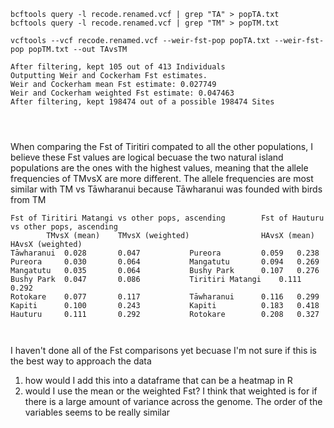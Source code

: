 ```
bcftools query -l recode.renamed.vcf | grep "TA" > popTA.txt
bcftools query -l recode.renamed.vcf | grep "TM" > popTM.txt

vcftools --vcf recode.renamed.vcf --weir-fst-pop popTA.txt --weir-fst-pop popTM.txt --out TAvsTM

After filtering, kept 105 out of 413 Individuals
Outputting Weir and Cockerham Fst estimates.
Weir and Cockerham mean Fst estimate: 0.027749
Weir and Cockerham weighted Fst estimate: 0.047463
After filtering, kept 198474 out of a possible 198474 Sites




```
When comparing the Fst of Tiritiri compated to all the other populations, I believe these Fst values are logical becuase the two natural island populations are the ones with the highest values, meaning that the allele frequencies of TMvsX are more different. The allele frequencies are most similar with TM vs Tāwharanui because Tāwharanui was founded with birds from TM
```
Fst of Tiritiri Matangi vs other pops, ascending		Fst of Hauturu vs other pops, ascending		
		TMvsX (mean)	TMvsX (weighted)				HAvsX (mean)	HAvsX (weighted)
Tāwharanui 	0.028		0.047			Pureora			0.059	0.238
Pureora		0.030		0.064			Mangatutu		0.094	0.269
Mangatutu	0.035		0.064			Bushy Park		0.107	0.276
Bushy Park	0.047		0.086			Tiritiri Matangi	0.111	0.292
Rotokare	0.077		0.117			Tāwharanui 		0.116	0.299
Kapiti		0.100		0.243			Kapiti			0.183	0.418
Hauturu		0.111		0.292			Rotokare		0.208	0.327



```
I haven't done all of the Fst comparisons yet becuase I'm not sure if this is the best way to approach the data
1) how would I add this into a dataframe that can be a heatmap in R
2) would I use the mean or the weighted Fst? I think that weighted is for if there is a large amount of variance across the genome. The order of the variables seems to be really similar 
